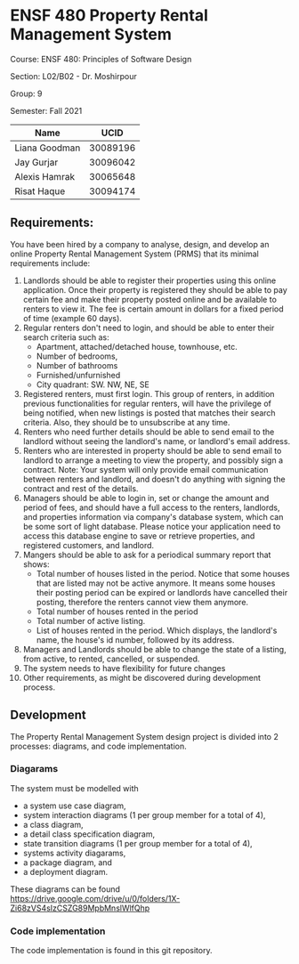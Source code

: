 # ENSF 480 Property Rental Management System
Course: ENSF 480: Principles of Software Design

Section: L02/B02 - Dr. Moshirpour

Group: 9

Semester: Fall 2021

|Name|UCID|
|---|---|
|Liana Goodman | 30089196 |
|Jay Gurjar | 30096042|
|Alexis Hamrak | 30065648|
|Risat Haque | 30094174|

## Requirements:
You have been hired by a company to analyse, design, and develop an online Property Rental Management System (PRMS) that its minimal requirements include:
1. Landlords should be able to register their properties using this online application. Once their property is registered they should be able to pay certain fee and make their property posted online and be available to renters to view it. The fee is certain amount in dollars for a fixed period of time (example 60 days).
2. Regular renters don't need to login, and should be able to enter their search criteria such as:
   - Apartment, attached/detached house, townhouse, etc.
   - Number of bedrooms,
   - Number of bathrooms
   - Furnished/unfurnished
   - City quadrant: SW. NW, NE, SE
3. Registered renters, must first login. This group of renters, in addition previous functionalities for regular renters, will have the privilege of being notified, when new listings is posted that matches their search criteria. Also, they should be to unsubscribe at any time.
4. Renters who need further details should be able to send email to the landlord without seeing the landlord's name, or landlord's email address.
5. Renters who are interested in property should be able to send email to landlord to arrange a meeting to view the property, and possibly sign a contract. Note: Your system will only provide email communication between renters and landlord, and doesn't do anything with signing the contract and rest of the details.
6. Managers should be able to login in, set or change the amount and period of fees, and should have a full access to the renters, landlords, and properties information via company's database system, which can be some sort of light database. Please notice your application need to access this database engine to save or
retrieve properties, and registered customers, and landlord.
7. Mangers should be able to ask for a periodical summary report that shows:
   - Total number of houses listed in the period. Notice that some houses that are listed may not be active anymore. It means some houses their posting period can be expired or landlords have cancelled their posting, therefore the renters cannot view them anymore.
   - Total number of houses rented in the period
   - Total number of active listing.
   - List of houses rented in the period. Which displays, the landlord's name, the house's id number, followed by its address.
8. Managers and Landlords should be able to change the state of a listing, from active, to rented, cancelled, or suspended.
9. The system needs to have flexibility for future changes
10. Other requirements, as might be discovered during development process.

## Development
The Property Rental Management System design project is divided into 2 processes: diagrams, and code implementation.

### Diagarams
The system must be modelled with
- a system use case diagram,
- system interaction diagrams (1 per group member for a total of 4),
- a class diagram,
- a detail class specification diagram,
- state transition diagrams (1 per group member for a total of 4),
- systems activity diagarams,
- a package diagram, and
- a deployment diagram.

These diagrams can be found https://drive.google.com/drive/u/0/folders/1X-Zi68zVS4sIzCSZG89MpbMnslWlfQhp

### Code implementation
The code implementation is found in this git repository.
